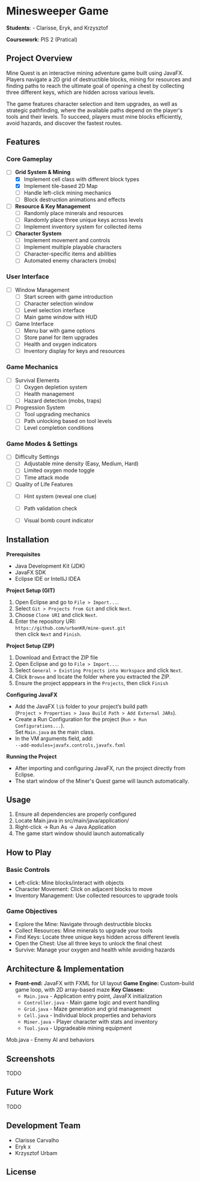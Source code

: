 # Minesweeper Game

**Students**: - Clarisse, Eryk, and Krzysztof

**Coursework**: PIS 2 (Pratical)


## Project Overview

Mine Quest is an interactive mining adventure game built using JavaFX. Players navigate a 2D grid of destructible blocks, mining for resources and finding paths to reach the ultimate goal of opening a chest by collecting three different keys, which are hidden across various levels.

The game features character selection and item upgrades, as well as strategic pathfinding, where the available paths depend on the player's tools and their levels. To succeed, players must mine blocks efficiently, avoid hazards, and discover the fastest routes.

## Features

### Core Gameplay 

- [ ] **Grid System & Mining**
  - [X] Implement cell class with different block types
  - [X] Implement tile-based 2D Map 
  - [ ] Handle left-click mining mechanics
  - [ ] Block destruction animations and effects

- [ ] **Resource & Key Management**
  - [ ] Randomly place minerals and resources
  - [ ] Randomly place three unique keys across levels
  - [ ] Implement inventory system for collected items

- [ ] **Character System**
  - [ ] Implement movement and controls
  - [ ] Implement multiple playable characters
  - [ ] Character-specific items and abilities
  - [ ] Automated enemy characters (mobs)

### User Interface 

- [ ] Window Management
  - [ ] Start screen with game introduction
  - [ ] Character selection window
  - [ ] Level selection interface
  - [ ] Main game window with HUD

- [ ] Game Interface
  - [ ] Menu bar with game options
  - [ ] Store panel for item upgrades
  - [ ] Health and oxygen indicators
  - [ ] Inventory display for keys and resources

### Game Mechanics

- [ ] Survival Elements
  - [ ] Oxygen depletion system
  - [ ] Health management
  - [ ] Hazard detection (mobs, traps)

- [ ] Progression System
  - [ ] Tool upgrading mechanics
  - [ ] Path unlocking based on tool levels
  - [ ] Level completion conditions

### Game Modes & Settings

- [ ] Difficulty Settings
  - [ ] Adjustable mine density (Easy, Medium, Hard)
  - [ ] Limited oxygen mode toggle
  - [ ] Time attack mode

- [ ] Quality of Life Features
  - [ ] Hint system (reveal one clue)
  - [ ] Path validation check
  - [ ] Visual bomb count indicator


## Installation

**Prerequisites**
- Java Development Kit (JDK)
- JavaFX SDK
- Eclipse IDE or IntelliJ IDEA

**Project Setup (GIT)**
1. Open Eclipse and go to `File > Import...`.
2. Select `Git > Projects from Git` and click `Next`.
3. Choose `Clone URI` and click `Next`.
4. Enter the repository URI:  
   `https://github.com/urbanKR/mine-quest.git`  
   then click `Next` and `Finish`.
   
**Project Setup (ZIP)**
1. Download and Extract the ZIP file
2. Open Eclipse and go to `File > Import...`.
3. Select `General > Existing Projects into Workspace` and click `Next`.
4. Click `Browse` and locate the folder where you extracted the ZIP.
5. Ensure the project apppears in the `Projects`, then click `Finish`

**Configuring JavaFX**
- Add the JavaFX `lib` folder to your project’s build path  
  (`Project > Properties > Java Build Path > Add External JARs`).
- Create a Run Configuration for the project (`Run > Run Configurations...`).  
  Set `Main.java` as the main class.
- In the VM arguments field, add:  
  `--add-modules=javafx.controls,javafx.fxml`

**Running the Project**
- After importing and configuring JavaFX, run the project directly from Eclipse.
- The start window of the Miner's Quest game will launch automatically.


## Usage
1. Ensure all dependencies are properly configured
2. Locate Main.java in src/main/java/application/
3. Right-click → Run As → Java Application
4. The game start window should launch automatically

## How to Play

### Basic Controls
- Left-click: Mine blocks/interact with objects
- Character Movement: Click on adjacent blocks to move
- Inventory Management: Use collected resources to upgrade tools

### Game Objectives
- Explore the Mine: Navigate through destructible blocks
- Collect Resources: Mine minerals to upgrade your tools
- Find Keys: Locate three unique keys hidden across different levels
- Open the Chest: Use all three keys to unlock the final chest
- Survive: Manage your oxygen and health while avoiding hazards


## Architecture & Implementation
- **Front-end:** JavaFX with FXML for UI layout
  **Game Engine:**  Custom-build game loop, with 2D array-based maze 
  **Key Classes:**
  - `Main.java` - Application entry point, JavaFX initialization
  - `Controller.java` - Main game logic and event handling
  - `Grid.java` - Maze generation and grid management
  - `Cell.java` - Individual block properties and behaviors
  - `Miner.java` - Player character with stats and inventory
  - `Tool.java` - Upgradeable mining equipment

Mob.java - Enemy AI and behaviors


## Screenshots
TODO

## Future Work
TODO


## Development Team
- Clarisse Carvalho
- Eryk x
- Krzysztof Urbam

## License

